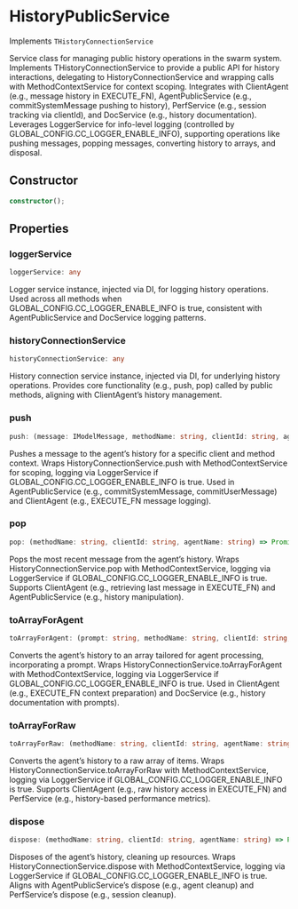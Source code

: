 # HistoryPublicService

Implements `THistoryConnectionService`

Service class for managing public history operations in the swarm system.
Implements THistoryConnectionService to provide a public API for history interactions, delegating to HistoryConnectionService and wrapping calls with MethodContextService for context scoping.
Integrates with ClientAgent (e.g., message history in EXECUTE_FN), AgentPublicService (e.g., commitSystemMessage pushing to history), PerfService (e.g., session tracking via clientId), and DocService (e.g., history documentation).
Leverages LoggerService for info-level logging (controlled by GLOBAL_CONFIG.CC_LOGGER_ENABLE_INFO), supporting operations like pushing messages, popping messages, converting history to arrays, and disposal.

## Constructor

```ts
constructor();
```

## Properties

### loggerService

```ts
loggerService: any
```

Logger service instance, injected via DI, for logging history operations.
Used across all methods when GLOBAL_CONFIG.CC_LOGGER_ENABLE_INFO is true, consistent with AgentPublicService and DocService logging patterns.

### historyConnectionService

```ts
historyConnectionService: any
```

History connection service instance, injected via DI, for underlying history operations.
Provides core functionality (e.g., push, pop) called by public methods, aligning with ClientAgent’s history management.

### push

```ts
push: (message: IModelMessage, methodName: string, clientId: string, agentName: string) => Promise<void>
```

Pushes a message to the agent’s history for a specific client and method context.
Wraps HistoryConnectionService.push with MethodContextService for scoping, logging via LoggerService if GLOBAL_CONFIG.CC_LOGGER_ENABLE_INFO is true.
Used in AgentPublicService (e.g., commitSystemMessage, commitUserMessage) and ClientAgent (e.g., EXECUTE_FN message logging).

### pop

```ts
pop: (methodName: string, clientId: string, agentName: string) => Promise<IModelMessage>
```

Pops the most recent message from the agent’s history.
Wraps HistoryConnectionService.pop with MethodContextService, logging via LoggerService if GLOBAL_CONFIG.CC_LOGGER_ENABLE_INFO is true.
Supports ClientAgent (e.g., retrieving last message in EXECUTE_FN) and AgentPublicService (e.g., history manipulation).

### toArrayForAgent

```ts
toArrayForAgent: (prompt: string, methodName: string, clientId: string, agentName: string) => Promise<IModelMessage[]>
```

Converts the agent’s history to an array tailored for agent processing, incorporating a prompt.
Wraps HistoryConnectionService.toArrayForAgent with MethodContextService, logging via LoggerService if GLOBAL_CONFIG.CC_LOGGER_ENABLE_INFO is true.
Used in ClientAgent (e.g., EXECUTE_FN context preparation) and DocService (e.g., history documentation with prompts).

### toArrayForRaw

```ts
toArrayForRaw: (methodName: string, clientId: string, agentName: string) => Promise<IModelMessage[]>
```

Converts the agent’s history to a raw array of items.
Wraps HistoryConnectionService.toArrayForRaw with MethodContextService, logging via LoggerService if GLOBAL_CONFIG.CC_LOGGER_ENABLE_INFO is true.
Supports ClientAgent (e.g., raw history access in EXECUTE_FN) and PerfService (e.g., history-based performance metrics).

### dispose

```ts
dispose: (methodName: string, clientId: string, agentName: string) => Promise<void>
```

Disposes of the agent’s history, cleaning up resources.
Wraps HistoryConnectionService.dispose with MethodContextService, logging via LoggerService if GLOBAL_CONFIG.CC_LOGGER_ENABLE_INFO is true.
Aligns with AgentPublicService’s dispose (e.g., agent cleanup) and PerfService’s dispose (e.g., session cleanup).
